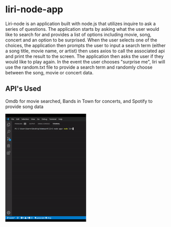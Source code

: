 # liri-node-app

Liri-node is an application built with node.js that utilizes inquire to ask a series of questions. The application starts by asking what the user would like to search for and provides a list of options including movie, song, concert and an option to be surprised. When the user selects one of the choices, the application then prompts the user to input a search term (either a song title, movie name, or artist) then uses axios to call the associated api and print the result to the screen. The application then asks the user if they would like to play again. In the event the user chooses "surprise me", liri will use the random.txt file to provide a search term and randomly choose between the song, movie or concert data. 

## API's Used
Omdb for movie searched, Bands in Town for concerts, and Spotify to provide song data

![](walkthrough.gif)
